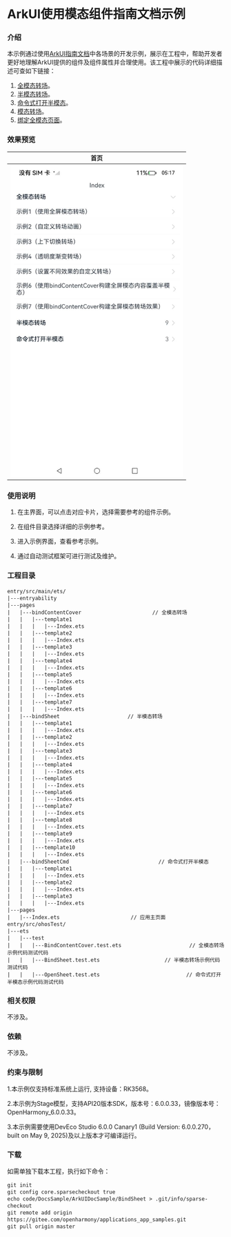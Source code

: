 # ArkUI使用模态组件指南文档示例

### 介绍

本示例通过使用[ArkUI指南文档](https://gitee.com/openharmony/docs/tree/master/zh-cn/application-dev/ui)中各场景的开发示例，展示在工程中，帮助开发者更好地理解ArkUI提供的组件及组件属性并合理使用。该工程中展示的代码详细描述可查如下链接：

1. [全模态转场](https://gitcode.com/openharmony/docs/blob/master/zh-cn/application-dev/reference/apis-arkui/arkui-ts/ts-universal-attributes-modal-transition.md)。
2. [半模态转场](https://gitcode.com/openharmony/docs/blob/master/zh-cn/application-dev/reference/apis-arkui/arkui-ts/ts-universal-attributes-sheet-transition.md)。
3. [命令式打开半模态](https://gitcode.com/openharmony/docs/blob/master/zh-cn/application-dev/reference/apis-arkui/js-apis-arkui-UIContext.md#openbindsheet12)。
4. [模态转场](https://gitcode.com/openharmony/docs/blob/master/zh-cn/application-dev/ui/arkts-modal-transition.md)。
5. [绑定全模态页面](https://gitcode.com/openharmony/docs/blob/master/zh-cn/application-dev/ui/arkts-contentcover-page.md)。

### 效果预览

| 首页                                 |
|------------------------------------|
| ![](screenshots/device/image1.png) |

### 使用说明

1. 在主界面，可以点击对应卡片，选择需要参考的组件示例。

2. 在组件目录选择详细的示例参考。

3. 进入示例界面，查看参考示例。

4. 通过自动测试框架可进行测试及维护。

### 工程目录
```
entry/src/main/ets/
|---entryability
|---pages
|   |---bindContentCover                       // 全模态转场 
|   |   |---template1
|   |   |   |---Index.ets
|   |   |---template2
|   |   |   |---Index.ets
|   |   |---template3
|   |   |   |---Index.ets
|   |   |---template4
|   |   |   |---Index.ets
|   |   |---template5
|   |   |   |---Index.ets
|   |   |---template6
|   |   |   |---Index.ets
|   |   |---template7
|   |   |   |---Index.ets
|   |---bindSheet                      // 半模态转场
|   |   |---template1
|   |   |   |---Index.ets
|   |   |---template2
|   |   |   |---Index.ets
|   |   |---template3
|   |   |   |---Index.ets
|   |   |---template4
|   |   |   |---Index.ets
|   |   |---template5
|   |   |   |---Index.ets
|   |   |---template6
|   |   |   |---Index.ets
|   |   |---template7
|   |   |   |---Index.ets
|   |   |---template8
|   |   |   |---Index.ets
|   |   |---template9
|   |   |   |---Index.ets
|   |   |---template10
|   |   |   |---Index.ets
|   |---bindSheetCmd                             // 命令式打开半模态
|   |   |---template1
|   |   |   |---Index.ets
|   |   |---template2
|   |   |   |---Index.ets
|   |   |---template3
|   |   |   |---Index.ets
|---pages
|   |---Index.ets                       // 应用主页面
entry/src/ohosTest/
|---ets
|   |---test
|   |   |---BindContentCover.test.ets                      // 全模态转场示例代码测试代码
|   |   |---BindSheet.test.ets                     // 半模态转场示例代码测试代码
|   |   |---OpenSheet.test.ets                            // 命令式打开半模态示例代码测试代码

```

### 相关权限

不涉及。

### 依赖

不涉及。

### 约束与限制

1.本示例仅支持标准系统上运行, 支持设备：RK3568。

2.本示例为Stage模型，支持API20版本SDK，版本号：6.0.0.33，镜像版本号：OpenHarmony_6.0.0.33。

3.本示例需要使用DevEco Studio 6.0.0 Canary1 (Build Version: 6.0.0.270， built on May 9, 2025)及以上版本才可编译运行。

### 下载

如需单独下载本工程，执行如下命令：

````
git init
git config core.sparsecheckout true
echo code/DocsSample/ArkUIDocSample/BindSheet > .git/info/sparse-checkout
git remote add origin https://gitee.com/openharmony/applications_app_samples.git
git pull origin master
````